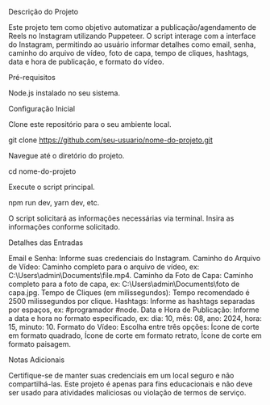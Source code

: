 Descrição do Projeto

Este projeto tem como objetivo automatizar a publicação/agendamento de Reels no Instagram utilizando Puppeteer. O script interage com a interface do Instagram, permitindo ao usuário informar detalhes como email, senha, caminho do arquivo de vídeo, foto de capa, tempo de cliques, hashtags, data e hora de publicação, e formato do vídeo.

Pré-requisitos

Node.js instalado no seu sistema.

Configuração Inicial

Clone este repositório para o seu ambiente local.

git clone https://github.com/seu-usuario/nome-do-projeto.git

Navegue até o diretório do projeto.

cd nome-do-projeto

Execute o script principal.

npm run dev, yarn dev, etc.

O script solicitará as informações necessárias via terminal. Insira as informações conforme solicitado.

Detalhes das Entradas

Email e Senha: Informe suas credenciais do Instagram.
Caminho do Arquivo de Vídeo: Caminho completo para o arquivo de vídeo, ex: C:\Users\admin\Documents\file.mp4.
Caminho da Foto de Capa: Caminho completo para a foto de capa, ex: C:\Users\admin\Documents\foto de capa.jpg.
Tempo de Cliques (em milissegundos): Tempo recomendado é 2500 milissegundos por clique.
Hashtags: Informe as hashtags separadas por espaços, ex: #programador #node.
Data e Hora de Publicação: Informe a data e hora no formato especificado, ex: dia: 10, mês: 08, ano: 2024, hora: 15, minuto: 10.
Formato do Vídeo: Escolha entre três opções: Ícone de corte em formato quadrado, Ícone de corte em formato retrato, Ícone de corte em formato paisagem.

Notas Adicionais

Certifique-se de manter suas credenciais em um local seguro e não compartilhá-las.
Este projeto é apenas para fins educacionais e não deve ser usado para atividades maliciosas ou violação de termos de serviço.
